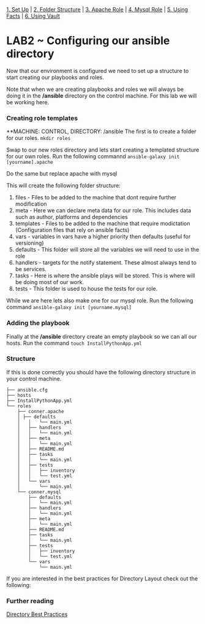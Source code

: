 [1. Set Up](SetUp.md) | [2. Folder Structure](lab-001.md) | [3. Apache Role](lab-002.md) | [4. Mysql Role](lab-003.md) | [5. Using Facts](lab-004.md) | [6. Using Vault](lab-005.md)


# LAB2 ~ Configuring our ansible directory

Now that our environment is configured we need to set up a structure to start
creating our playbooks and roles.

Note that when we are creating playbooks and roles we will always be doing it
in the __/ansible__ directory on the control machine. For this lab we will be
working here.

### Creating role templates
**MACHINE: CONTROL, DIRECTORY: /ansible
The first is to create a folder for our roles. `mkdir roles`

Swap to our new roles directory and lets start creating a templated structure
for our own roles. Run the following commannd `ansible-galaxy init
[yourname].apache`

Do the same but replace apache with mysql

This will create the following folder structure:

1. files - Files to be added to the machine that dont require further modification
2. meta - Here we can declare meta data for our role. This includes data such as author, platforms and dependencies
3. templates - Files to be added to the machine that require modictation (Configuration files that rely on ansible facts)
4. vars - variables in vars have a higher priority then defaults (useful for versioning)
5. defaults - This folder will store all the variables we will need to use in the role
6. handlers - targets for the notify statement. These almost always tend to be services.
7. tasks - Here is where the ansible plays will be stored. This is where will be doing most of our work.
8. tests - This folder is used to house the tests for our role.

While we are here lets also make one for our mysql role. Run the following command `ansible-galaxy init [yourname.mysql]`

### Adding the playbook
Finally at the __/ansible__ directory create an empty playbook so we can all our hosts. Run the command `touch InstallPythonApp.yml`

### Structure
If this is done correctly you should have the following directory structure in your control machine.
```
├── ansible.cfg  
├── hosts  
├── InstallPythonApp.yml  
└── roles  
    ├── conner.apache  
    │ ├── defaults  
    │   │   └── main.yml  
    │   ├── handlers  
    │   │   └── main.yml  
    │   ├── meta  
    │   │   └── main.yml  
    │   ├── README.md  
    │   ├── tasks  
    │   │   └── main.yml  
    │   ├── tests  
    │   │   ├── inventory  
    │   │   └── test.yml  
    │   └── vars  
    │       └── main.yml  
    └── conner.mysql  
        ├── defaults  
        │   └── main.yml  
        ├── handlers  
        │   └── main.yml  
        ├── meta  
        │   └── main.yml  
        ├── README.md  
        ├── tasks  
        │   └── main.yml  
        ├── tests  
        │   ├── inventory  
        │   └── test.yml  
        └── vars  
            └── main.yml  
```
If you are interested in the best practices for Directory Layout check out the following:

### Further reading
[Directory Best Practices](http://docs.ansible.com/ansible/playbooks_best_practices.html#directory-layout)